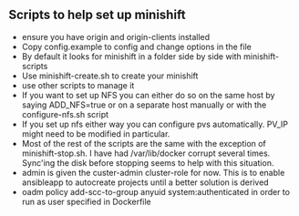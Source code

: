 ## Scripts to help set up minishift
 * ensure you have origin and origin-clients installed
 * Copy config.example to config and change options in the file
 * By default it looks for minishift in a folder side by side with minishift-scripts
 * Use minishift-create.sh to create your minishift
 * use other scripts to manage it
 * If you want to set up NFS you can either do so on the same host by saying ADD_NFS=true or on a separate host manually or with the configure-nfs.sh script
 * If you set up nfs either way you can configure pvs automatically. PV_IP might need to be modified in particular.
 * Most of the rest of the scripts are the same with the exception of minishift-stop.sh. I have had /var/lib/docker corrupt several times. Sync'ing the disk before stopping seems to help with this situation.
 * admin is given the custer-admin cluster-role for now. This is to enable ansibleapp to autocreate projects until a better solution is derived
 * oadm policy add-scc-to-group anyuid system:authenticated in order to run as user specified in Dockerfile
